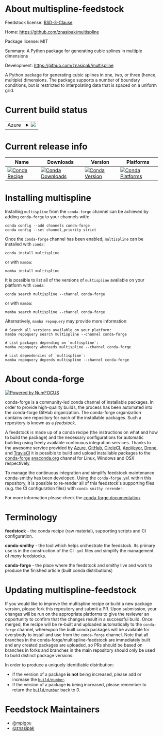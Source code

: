About multispline-feedstock
===========================

Feedstock license: [BSD-3-Clause](https://github.com/conda-forge/multispline-feedstock/blob/main/LICENSE.txt)

Home: https://github.com/znasipak/multispline

Package license: MIT

Summary: A Python package for generating cubic splines in multiple dimensions

Development: https://github.com/znasipak/multispline

A Python package for generating cubic splines in one, two, or three (hence, multiple)
dimensions. The package supports a number of boundary conditions, but is restricted
to interpolating data that is spaced on a uniform grid.


Current build status
====================


<table>
    
  <tr>
    <td>Azure</td>
    <td>
      <details>
        <summary>
          <a href="https://dev.azure.com/conda-forge/feedstock-builds/_build/latest?definitionId=25027&branchName=main">
            <img src="https://dev.azure.com/conda-forge/feedstock-builds/_apis/build/status/multispline-feedstock?branchName=main">
          </a>
        </summary>
        <table>
          <thead><tr><th>Variant</th><th>Status</th></tr></thead>
          <tbody><tr>
              <td>linux_64_python3.10.____cpython</td>
              <td>
                <a href="https://dev.azure.com/conda-forge/feedstock-builds/_build/latest?definitionId=25027&branchName=main">
                  <img src="https://dev.azure.com/conda-forge/feedstock-builds/_apis/build/status/multispline-feedstock?branchName=main&jobName=linux&configuration=linux%20linux_64_python3.10.____cpython" alt="variant">
                </a>
              </td>
            </tr><tr>
              <td>linux_64_python3.11.____cpython</td>
              <td>
                <a href="https://dev.azure.com/conda-forge/feedstock-builds/_build/latest?definitionId=25027&branchName=main">
                  <img src="https://dev.azure.com/conda-forge/feedstock-builds/_apis/build/status/multispline-feedstock?branchName=main&jobName=linux&configuration=linux%20linux_64_python3.11.____cpython" alt="variant">
                </a>
              </td>
            </tr><tr>
              <td>linux_64_python3.12.____cpython</td>
              <td>
                <a href="https://dev.azure.com/conda-forge/feedstock-builds/_build/latest?definitionId=25027&branchName=main">
                  <img src="https://dev.azure.com/conda-forge/feedstock-builds/_apis/build/status/multispline-feedstock?branchName=main&jobName=linux&configuration=linux%20linux_64_python3.12.____cpython" alt="variant">
                </a>
              </td>
            </tr><tr>
              <td>linux_64_python3.9.____cpython</td>
              <td>
                <a href="https://dev.azure.com/conda-forge/feedstock-builds/_build/latest?definitionId=25027&branchName=main">
                  <img src="https://dev.azure.com/conda-forge/feedstock-builds/_apis/build/status/multispline-feedstock?branchName=main&jobName=linux&configuration=linux%20linux_64_python3.9.____cpython" alt="variant">
                </a>
              </td>
            </tr><tr>
              <td>osx_64_python3.10.____cpython</td>
              <td>
                <a href="https://dev.azure.com/conda-forge/feedstock-builds/_build/latest?definitionId=25027&branchName=main">
                  <img src="https://dev.azure.com/conda-forge/feedstock-builds/_apis/build/status/multispline-feedstock?branchName=main&jobName=osx&configuration=osx%20osx_64_python3.10.____cpython" alt="variant">
                </a>
              </td>
            </tr><tr>
              <td>osx_64_python3.11.____cpython</td>
              <td>
                <a href="https://dev.azure.com/conda-forge/feedstock-builds/_build/latest?definitionId=25027&branchName=main">
                  <img src="https://dev.azure.com/conda-forge/feedstock-builds/_apis/build/status/multispline-feedstock?branchName=main&jobName=osx&configuration=osx%20osx_64_python3.11.____cpython" alt="variant">
                </a>
              </td>
            </tr><tr>
              <td>osx_64_python3.12.____cpython</td>
              <td>
                <a href="https://dev.azure.com/conda-forge/feedstock-builds/_build/latest?definitionId=25027&branchName=main">
                  <img src="https://dev.azure.com/conda-forge/feedstock-builds/_apis/build/status/multispline-feedstock?branchName=main&jobName=osx&configuration=osx%20osx_64_python3.12.____cpython" alt="variant">
                </a>
              </td>
            </tr><tr>
              <td>osx_64_python3.9.____cpython</td>
              <td>
                <a href="https://dev.azure.com/conda-forge/feedstock-builds/_build/latest?definitionId=25027&branchName=main">
                  <img src="https://dev.azure.com/conda-forge/feedstock-builds/_apis/build/status/multispline-feedstock?branchName=main&jobName=osx&configuration=osx%20osx_64_python3.9.____cpython" alt="variant">
                </a>
              </td>
            </tr><tr>
              <td>win_64_python3.10.____cpython</td>
              <td>
                <a href="https://dev.azure.com/conda-forge/feedstock-builds/_build/latest?definitionId=25027&branchName=main">
                  <img src="https://dev.azure.com/conda-forge/feedstock-builds/_apis/build/status/multispline-feedstock?branchName=main&jobName=win&configuration=win%20win_64_python3.10.____cpython" alt="variant">
                </a>
              </td>
            </tr><tr>
              <td>win_64_python3.11.____cpython</td>
              <td>
                <a href="https://dev.azure.com/conda-forge/feedstock-builds/_build/latest?definitionId=25027&branchName=main">
                  <img src="https://dev.azure.com/conda-forge/feedstock-builds/_apis/build/status/multispline-feedstock?branchName=main&jobName=win&configuration=win%20win_64_python3.11.____cpython" alt="variant">
                </a>
              </td>
            </tr><tr>
              <td>win_64_python3.12.____cpython</td>
              <td>
                <a href="https://dev.azure.com/conda-forge/feedstock-builds/_build/latest?definitionId=25027&branchName=main">
                  <img src="https://dev.azure.com/conda-forge/feedstock-builds/_apis/build/status/multispline-feedstock?branchName=main&jobName=win&configuration=win%20win_64_python3.12.____cpython" alt="variant">
                </a>
              </td>
            </tr><tr>
              <td>win_64_python3.9.____cpython</td>
              <td>
                <a href="https://dev.azure.com/conda-forge/feedstock-builds/_build/latest?definitionId=25027&branchName=main">
                  <img src="https://dev.azure.com/conda-forge/feedstock-builds/_apis/build/status/multispline-feedstock?branchName=main&jobName=win&configuration=win%20win_64_python3.9.____cpython" alt="variant">
                </a>
              </td>
            </tr>
          </tbody>
        </table>
      </details>
    </td>
  </tr>
</table>

Current release info
====================

| Name | Downloads | Version | Platforms |
| --- | --- | --- | --- |
| [![Conda Recipe](https://img.shields.io/badge/recipe-multispline-green.svg)](https://anaconda.org/conda-forge/multispline) | [![Conda Downloads](https://img.shields.io/conda/dn/conda-forge/multispline.svg)](https://anaconda.org/conda-forge/multispline) | [![Conda Version](https://img.shields.io/conda/vn/conda-forge/multispline.svg)](https://anaconda.org/conda-forge/multispline) | [![Conda Platforms](https://img.shields.io/conda/pn/conda-forge/multispline.svg)](https://anaconda.org/conda-forge/multispline) |

Installing multispline
======================

Installing `multispline` from the `conda-forge` channel can be achieved by adding `conda-forge` to your channels with:

```
conda config --add channels conda-forge
conda config --set channel_priority strict
```

Once the `conda-forge` channel has been enabled, `multispline` can be installed with `conda`:

```
conda install multispline
```

or with `mamba`:

```
mamba install multispline
```

It is possible to list all of the versions of `multispline` available on your platform with `conda`:

```
conda search multispline --channel conda-forge
```

or with `mamba`:

```
mamba search multispline --channel conda-forge
```

Alternatively, `mamba repoquery` may provide more information:

```
# Search all versions available on your platform:
mamba repoquery search multispline --channel conda-forge

# List packages depending on `multispline`:
mamba repoquery whoneeds multispline --channel conda-forge

# List dependencies of `multispline`:
mamba repoquery depends multispline --channel conda-forge
```


About conda-forge
=================

[![Powered by
NumFOCUS](https://img.shields.io/badge/powered%20by-NumFOCUS-orange.svg?style=flat&colorA=E1523D&colorB=007D8A)](https://numfocus.org)

conda-forge is a community-led conda channel of installable packages.
In order to provide high-quality builds, the process has been automated into the
conda-forge GitHub organization. The conda-forge organization contains one repository
for each of the installable packages. Such a repository is known as a *feedstock*.

A feedstock is made up of a conda recipe (the instructions on what and how to build
the package) and the necessary configurations for automatic building using freely
available continuous integration services. Thanks to the awesome service provided by
[Azure](https://azure.microsoft.com/en-us/services/devops/), [GitHub](https://github.com/),
[CircleCI](https://circleci.com/), [AppVeyor](https://www.appveyor.com/),
[Drone](https://cloud.drone.io/welcome), and [TravisCI](https://travis-ci.com/)
it is possible to build and upload installable packages to the
[conda-forge](https://anaconda.org/conda-forge) [anaconda.org](https://anaconda.org/)
channel for Linux, Windows and OSX respectively.

To manage the continuous integration and simplify feedstock maintenance
[conda-smithy](https://github.com/conda-forge/conda-smithy) has been developed.
Using the ``conda-forge.yml`` within this repository, it is possible to re-render all of
this feedstock's supporting files (e.g. the CI configuration files) with ``conda smithy rerender``.

For more information please check the [conda-forge documentation](https://conda-forge.org/docs/).

Terminology
===========

**feedstock** - the conda recipe (raw material), supporting scripts and CI configuration.

**conda-smithy** - the tool which helps orchestrate the feedstock.
                   Its primary use is in the construction of the CI ``.yml`` files
                   and simplify the management of *many* feedstocks.

**conda-forge** - the place where the feedstock and smithy live and work to
                  produce the finished article (built conda distributions)


Updating multispline-feedstock
==============================

If you would like to improve the multispline recipe or build a new
package version, please fork this repository and submit a PR. Upon submission,
your changes will be run on the appropriate platforms to give the reviewer an
opportunity to confirm that the changes result in a successful build. Once
merged, the recipe will be re-built and uploaded automatically to the
`conda-forge` channel, whereupon the built conda packages will be available for
everybody to install and use from the `conda-forge` channel.
Note that all branches in the conda-forge/multispline-feedstock are
immediately built and any created packages are uploaded, so PRs should be based
on branches in forks and branches in the main repository should only be used to
build distinct package versions.

In order to produce a uniquely identifiable distribution:
 * If the version of a package **is not** being increased, please add or increase
   the [``build/number``](https://docs.conda.io/projects/conda-build/en/latest/resources/define-metadata.html#build-number-and-string).
 * If the version of a package **is** being increased, please remember to return
   the [``build/number``](https://docs.conda.io/projects/conda-build/en/latest/resources/define-metadata.html#build-number-and-string)
   back to 0.

Feedstock Maintainers
=====================

* [@mpigou](https://github.com/mpigou/)
* [@znasipak](https://github.com/znasipak/)


